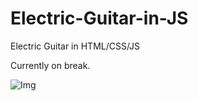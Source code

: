 # Electric-Guitar-in-JS
Electric Guitar in HTML/CSS/JS

Currently on break.

![Img](https://user-images.githubusercontent.com/90459316/134419150-a7ecda83-8d45-45f0-95de-3479cc63d299.png)
